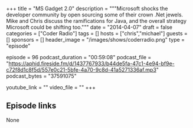 +++
title = "MS Gadget 2.0"
description = """Microsoft shocks the developer community by open sourcing some of their crown .Net jewels. Mike and Chris discuss the ramifications for Java, and the overall strategy Microsoft could be shifting too."""
date = "2014-04-07"
draft = false
categories = ["Coder Radio"]
tags = []
hosts = ["chris","michael"]
guests = []
sponsors = []
header_image = "/images/shows/coderradio.png"
type = "episode"

episode = 96
podcast_duration = "00:59:08"
podcast_file = "https://aphid.fireside.fm/d/1437767933/b44de5fa-47c1-4e94-bf9e-c72f8d1c8f5d/557e0c21-5bfe-4a70-9c8d-41a5271336af.mp3"
podcast_bytes = "37591075"

youtube_link = ""
video_file = ""
+++

## Episode links

None

